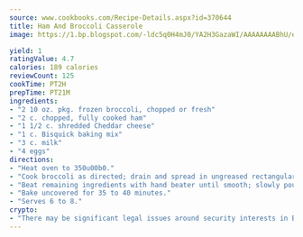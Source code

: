 ```yaml
---
source: www.cookbooks.com/Recipe-Details.aspx?id=370644
title: Ham And Broccoli Casserole
image: https://1.bp.blogspot.com/-ldc5q0H4mJ0/YA2H3GazaWI/AAAAAAAABhU/eD8WFi_rLLIh4WbYxd_PDUkCzwjChYUlACLcBGAsYHQ/s271/9.png

yield: 1
ratingValue: 4.7
calories: 189 calories
reviewCount: 125
cookTime: PT2H
prepTime: PT21M
ingredients:
- "2 10 oz. pkg. frozen broccoli, chopped or fresh"
- "2 c. chopped, fully cooked ham"
- "1 1/2 c. shredded Cheddar cheese"
- "1 c. Bisquick baking mix"
- "3 c. milk"
- "4 eggs"
directions:
- "Heat oven to 350u00b0."
- "Cook broccoli as directed; drain and spread in ungreased rectangular baking dish 13 x 9 x 2-inch. Layer ham and cheese over broccoli."
- "Beat remaining ingredients with hand beater until smooth; slowly pour over cheese."
- "Bake uncovered for 35 to 40 minutes."
- "Serves 6 to 8."
crypto:
- "There may be significant legal issues around security interests in Bitcoin."
---
```

